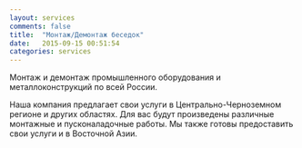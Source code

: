 ```yaml
---
layout: services
comments: false
title:  "Монтаж/Демонтаж беседок"
date:   2015-09-15 00:51:54
categories: services
---
```



Монтаж и демонтаж промышленного оборудования и металлоконструкций по всей России.

Наша компания предлагает свои услуги в Центрально-Черноземном регионе и других областях. Для вас будут произведены различные монтажные и пусконаладочные работы. Мы также готовы предоставить свои услуги и в Восточной Азии.
